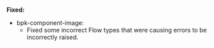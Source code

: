 **Fixed:**

- bpk-component-image:
  - Fixed some incorrect Flow types that were causing errors to be incorrectly raised.
